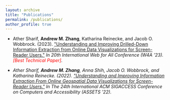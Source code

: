 ```yaml
---
layout: archive
title: "Publications"
permalink: /publications/
author_profile: true
---
```


<!-- {% if author.googlescholar %}
  You can also find my articles on <u><a href="{{author.googlescholar}}">my Google Scholar profile</a>.</u>
{% endif %}

{% include base_path %}

{% for post in site.publications reversed %}
  {% include archive-single.html %}
{% endfor %} -->
<!-- * **Cheng, I.**, Achilleos, N., Masters, A., Lewis, G., Kane, M., & Guio, P. (2021). "Electron bulk heating at Saturn's magnetopause." <i>Journal of Geophysical Research: Space Physics, 126. </i> Full text available at <a href="https://doi.org/10.1029/2020JA028800" target="_blank" rel="noopener"> Journal of Geophysical Research </a>. -->


* Ather Sharif, **Andrew M. Zhang**, Katharina Reinecke, and Jacob O. Wobbrock. (2023). <a href="https://doi.org/10.1145/3587281" target="_blank" rel="noopener">"Understanding and Improving Drilled-Down Information Extraction from Online Data Visualizations for Screen-Reader Users."</a> <i>In 20th International Web for All Conference (W4A ’23).<i> 
<span style="color:red"> [Best Technical Paper]</span>.

* Ather Sharif, **Andrew M. Zhang**, Anna Shih, Jacob O. Wobbrock, and Katharina Reinecke. (2022). <a href="https://doi.org/10.1145/3517428.3550363" target="_blank" rel="noopener">"Understanding and Improving Information Extraction From Online Geospatial Data Visualizations for Screen-Reader Users."</a> <i>In The 24th International ACM SIGACCESS Conference on Computers and Accessibility (ASSETS ’22).<i>

